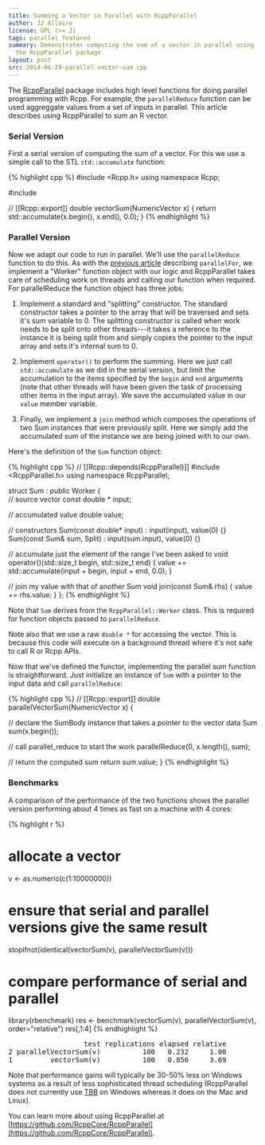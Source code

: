 ```yaml
---
title: Summing a Vector in Parallel with RcppParallel
author: JJ Allaire
license: GPL (>= 2)
tags: parallel featured
summary: Demonstrates computing the sum of a vector in parallel using 
  the RcppParallel package. 
layout: post
src: 2014-06-29-parallel-vector-sum.cpp
---
```

The [RcppParallel](https://github.com/RcppCore/RcppParallel) package includes
high level functions for doing parallel programming with Rcpp. For example,
the `parallelReduce` function can be used aggreggate values from a set of
inputs in parallel. This article describes using RcppParallel to sum an R
vector.


### Serial Version

First a serial version of computing the sum of a vector. For this we use
a simple call to the STL `std::accumulate` function:

{% highlight cpp %}
#include <Rcpp.h>
using namespace Rcpp;

#include <algorithm>

// [[Rcpp::export]]
double vectorSum(NumericVector x) {
   return std::accumulate(x.begin(), x.end(), 0.0);
}
{% endhighlight %}

### Parallel Version

Now we adapt our code to run in parallel. We'll use the `parallelReduce` 
function to do this. As with the [previous 
article](2014-06-29-parallel-matrix-transform.cpp) describing `parallelFor`, 
we implement a "Worker" function object with our logic and RcppParallel takes
care of scheduling work on threads and calling our function when required. For
parallelReduce the function object has three jobs:

1. Implement a standard and "splitting" constructor. The standard constructor
takes a pointer to the array that will be traversed and sets it's sum 
variable to 0. The splitting constructor is called when work needs to be 
split onto other threads---it takes a reference to the instance it is being 
split from and simply copies the pointer to the input array and sets it's 
internal sum to 0.

2. Implement `operator()` to perform the summing. Here we just call 
`std::accumulate` as we did in the serial version, but limit the accumulation
to the items specified by the `begin` and `end` arguments (note that other 
threads will have been given the task of processing other items in the input 
array). We save the accumulated value in our `value` member variable.

3. Finally, we implement a `join` method which composes the operations of two
Sum instances that were previously split. Here we simply add the accumulated 
sum of the instance we are being joined with to our own.

Here's the definition of the `Sum` function object:


{% highlight cpp %}
// [[Rcpp::depends(RcppParallel)]]
#include <RcppParallel.h>
using namespace RcppParallel;

struct Sum : public Worker
{   
   // source vector
   const double * input;
   
   // accumulated value
   double value;
   
   // constructors
   Sum(const double* input) : input(input), value(0) {}
   Sum(const Sum& sum, Split) : input(sum.input), value(0) {}
   
   // accumulate just the element of the range I've been asked to
   void operator()(std::size_t begin, std::size_t end) {
      value += std::accumulate(input + begin, input + end, 0.0);
   }
     
   // join my value with that of another Sum
   void join(const Sum& rhs) { 
      value += rhs.value; 
   }
};
{% endhighlight %}

Note that `Sum` derives from the `RcppParallel::Worker` class. This is
required for function objects passed to `parallelReduce`.

Note also that we use a raw `double *` for accessing the vector. This is
because this code will execute on a background thread where it's not safe to
call R or Rcpp APIs.

Now that we've defined the functor, implementing the parallel sum 
function is straightforward. Just initialize an instance of `Sum`
with a pointer to the input data and call `parallelReduce`:

{% highlight cpp %}
// [[Rcpp::export]]
double parallelVectorSum(NumericVector x) {
   
   // declare the SumBody instance that takes a pointer to the vector data
   Sum sum(x.begin());
   
   // call parallel_reduce to start the work
   parallelReduce(0, x.length(), sum);
   
   // return the computed sum
   return sum.value;
}
{% endhighlight %}

### Benchmarks

A comparison of the performance of the two functions shows the parallel
version performing about 4 times as fast on a machine with 4 cores:

{% highlight r %}
# allocate a vector
v <- as.numeric(c(1:10000000))

# ensure that serial and parallel versions give the same result
stopifnot(identical(vectorSum(v), parallelVectorSum(v)))

# compare performance of serial and parallel
library(rbenchmark)
res <- benchmark(vectorSum(v),
                 parallelVectorSum(v),
                 order="relative")
res[,1:4]
{% endhighlight %}



<pre class="output">
                  test replications elapsed relative
2 parallelVectorSum(v)          100   0.232     1.00
1         vectorSum(v)          100   0.856     3.69
</pre>

Note that performance gains will typically be 30-50% less on Windows systems 
as a result of less sophisticated thread scheduling (RcppParallel does not 
currently use [TBB](https://www.threadingbuildingblocks.org/) on Windows 
whereas it does on the Mac and Linux).

You can learn more about using RcppParallel at 
[https://github.com/RcppCore/RcppParallel](https://github.com/RcppCore/RcppParallel).
